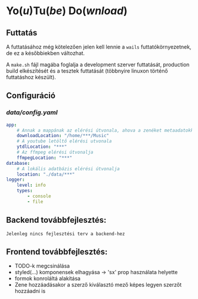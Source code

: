 # **Yo**(_u_)**Tu**(_be_) **Do**(_wnload_)

## Futtatás

A futtatásához még kötelezően jelen kell lennie a `wails` futtatókörnyezetnek, de ez a későbbiekben változhat.

A `make.sh` fájl magába foglalja a development szerver futtatását, production build elkészítését és a tesztek futtatását (többnyire linuxon történő futtatáshoz készült).

## Configuráció

### *data/config.yaml*
```yaml
app:
    # Annak a mappának az elérési útvonala, ahova a zenéket metaadatokkal kitöltve átmásolja/letölti a program
    downloadLocation: "/home/***/Music"
    # A youtube letöltő elérési utvonala
    ytdlLocation: "***"
    # Az ffmpeg elérési útvonalja
    ffmpegLocation: "***"
database:
    # A lokális adatbázis elérési útvonalja
    location: "./data/***"
logger:
    level: info
    types:
        - console
        - file
```

## Backend továbbfejlesztés:
`Jelenleg nincs fejlesztési terv a backend-hez`

## Frontend továbbfejlesztés:
- TODO-k megcsinálása
- styled(...) komponensek elhagyása -> 'sx' prop használata helyette
- formok konroláltá alakítása
- Zene hozzáadásakor a szerző kiválasztó mező képes legyen szerzőt hozzáadni is